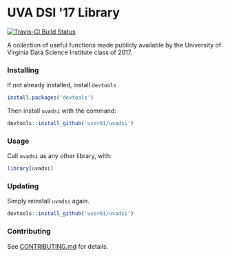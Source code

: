 # UVA DSI '17 Library

[![Travis-CI Build Status](https://travis-ci.org/user01/uvadsi.svg?branch=master)](https://travis-ci.org/user01/uvadsi)

A collection of useful functions made publicly available by the University of Virginia Data Science Institute class of 2017.

### Installing

If not already installed, install `devtools`

```R
install.packages('devtools')
```

Then install `uvadsi` with the command:

```R
devtools::install_github('user01/uvadsi')
```

### Usage

Call `uvadsi` as any other library, with:

```R
library(uvadsi)
```

### Updating

Simply reinstall `uvadsi` again.

```R
devtools::install_github('user01/uvadsi')
```

### Contributing

See [CONTRIBUTING.md](CONTRIBUTING.md) for details.
